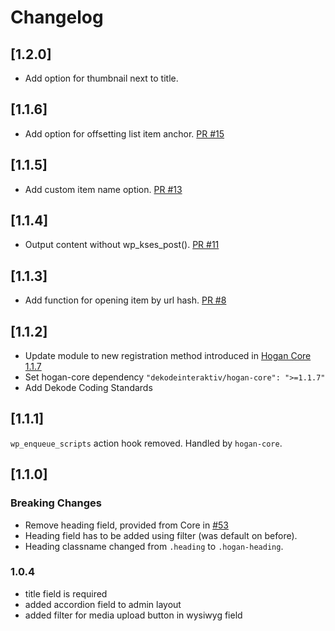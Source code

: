 # Changelog

## [1.2.0]
- Add option for thumbnail next to title.

## [1.1.6]
- Add option for offsetting list item anchor. [PR #15](https://github.com/DekodeInteraktiv/hogan-expandable-list/pull/15)

## [1.1.5]
- Add custom item name option. [PR #13](https://github.com/DekodeInteraktiv/hogan-expandable-list/pull/13)

## [1.1.4]
- Output content without wp_kses_post(). [PR #11](https://github.com/DekodeInteraktiv/hogan-expandable-list/pull/11)

## [1.1.3]
- Add function for opening item by url hash. [PR #8](https://github.com/DekodeInteraktiv/hogan-expandable-list/pull/8)

## [1.1.2]
- Update module to new registration method introduced in [Hogan Core 1.1.7](https://github.com/DekodeInteraktiv/hogan-core/releases/tag/1.1.7)
- Set hogan-core dependency `"dekodeinteraktiv/hogan-core": ">=1.1.7"`
- Add Dekode Coding Standards

## [1.1.1]
`wp_enqueue_scripts` action hook removed. Handled by `hogan-core`.

## [1.1.0]
### Breaking Changes
- Remove heading field, provided from Core in [#53](https://github.com/DekodeInteraktiv/hogan-core/pull/53)
- Heading field has to be added using filter (was default on before).
- Heading classname changed from `.heading` to `.hogan-heading`.

### 1.0.4
- title field is required
- added accordion field to admin layout
- added filter for media upload button in wysiwyg field
